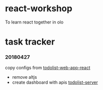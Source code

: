 # react-workshop
To learn react together in olo


# task tracker
### 20180427
copy configs from [todolist-web-app-react](https://github.com/Anddd7/todolist-web-app-react)
* remove altjs
* create dashboard with apis [todolist-server](https://github.com/Anddd7/todolist-server)
